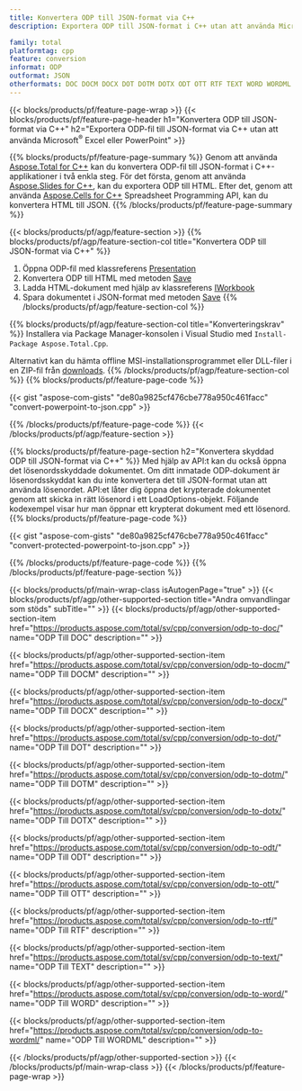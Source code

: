 ```yaml
---
title: Konvertera ODP till JSON-format via C++
description: Exportera ODP till JSON-format i C++ utan att använda Microsoft Excel eller Powerpoint

family: total
platformtag: cpp
feature: conversion
informat: ODP
outformat: JSON
otherformats: DOC DOCM DOCX DOT DOTM DOTX ODT OTT RTF TEXT WORD WORDML
---
```

{{< blocks/products/pf/feature-page-wrap >}}
{{< blocks/products/pf/feature-page-header h1="Konvertera ODP till JSON-format via C++" h2="Exportera ODP-fil till JSON-format via C++ utan att använda Microsoft<sup>&reg;</sup> Excel eller PowerPoint" >}}

{{% blocks/products/pf/feature-page-summary %}}
Genom att använda [Aspose.Total for C++](https://products.aspose.com/total/cpp/) kan du konvertera ODP-fil till JSON-format i C++-applikationer i två enkla steg. För det första, genom att använda [Aspose.Slides for C++](https://products.aspose.com/slides/cpp/), kan du exportera ODP till HTML. Efter det, genom att använda [Aspose.Cells for C++](https://products.aspose.com/cells/cpp/) Spreadsheet Programming API, kan du konvertera HTML till JSON. 
{{% /blocks/products/pf/feature-page-summary  %}}

{{< blocks/products/pf/agp/feature-section >}}
{{% blocks/products/pf/agp/feature-section-col title="Konvertera ODP till JSON-format via C++" %}}
1. Öppna ODP-fil med klassreferens [Presentation](https://reference.aspose.com/slides/cpp/class/aspose.slides.presentation)
2. Konvertera ODP till HTML med metoden [Save](https://reference.aspose.com/slides/cpp/class/aspose.slides.presentation#a06fe2a156063c8c3e5ada2713bb697ba)
3. Ladda HTML-dokument med hjälp av klassreferens [IWorkbook](https://reference.aspose.com/cells/cpp/class/aspose.cells.i_workbook)
4. Spara dokumentet i JSON-format med metoden [Save](https://reference.aspose.com/cells/cpp/class/aspose.cells.i_workbook#a5dc7de23f7ceba76a05dc1d49f51502e)
{{% /blocks/products/pf/agp/feature-section-col %}}

{{% blocks/products/pf/agp/feature-section-col title="Konverteringskrav" %}}
Installera via Package Manager-konsolen i Visual Studio med ```Install-Package Aspose.Total.Cpp```.

Alternativt kan du hämta offline MSI-installationsprogrammet eller DLL-filer i en ZIP-fil från [downloads](https://releases.aspose.comtotal/cpp).
{{% /blocks/products/pf/agp/feature-section-col %}}
{{% blocks/products/pf/feature-page-code %}}

{{< gist "aspose-com-gists" "de80a9825cf476cbe778a950c461facc" "convert-powerpoint-to-json.cpp" >}}



{{% /blocks/products/pf/feature-page-code %}}
{{< /blocks/products/pf/agp/feature-section >}}

{{% blocks/products/pf/feature-page-section  h2="Konvertera skyddad ODP till JSON-format via C++" %}}
Med hjälp av API:t kan du också öppna det lösenordsskyddade dokumentet. Om ditt inmatade ODP-dokument är lösenordsskyddat kan du inte konvertera det till JSON-format utan att använda lösenordet. API:et låter dig öppna det krypterade dokumentet genom att skicka in rätt lösenord i ett LoadOptions-objekt. Följande kodexempel visar hur man öppnar ett krypterat dokument med ett lösenord.
{{% blocks/products/pf/feature-page-code %}}

{{< gist "aspose-com-gists" "de80a9825cf476cbe778a950c461facc" "convert-protected-powerpoint-to-json.cpp" >}}

{{% /blocks/products/pf/feature-page-code  %}}
{{% /blocks/products/pf/feature-page-section %}}

{{< blocks/products/pf/main-wrap-class isAutogenPage="true" >}}
{{< blocks/products/pf/agp/other-supported-section title="Andra omvandlingar som stöds" subTitle="" >}}
{{< blocks/products/pf/agp/other-supported-section-item href="https://products.aspose.com/total/sv/cpp/conversion/odp-to-doc/" name="ODP Till DOC" description="" >}}

{{< blocks/products/pf/agp/other-supported-section-item href="https://products.aspose.com/total/sv/cpp/conversion/odp-to-docm/" name="ODP Till DOCM" description="" >}}

{{< blocks/products/pf/agp/other-supported-section-item href="https://products.aspose.com/total/sv/cpp/conversion/odp-to-docx/" name="ODP Till DOCX" description="" >}}

{{< blocks/products/pf/agp/other-supported-section-item href="https://products.aspose.com/total/sv/cpp/conversion/odp-to-dot/" name="ODP Till DOT" description="" >}}

{{< blocks/products/pf/agp/other-supported-section-item href="https://products.aspose.com/total/sv/cpp/conversion/odp-to-dotm/" name="ODP Till DOTM" description="" >}}

{{< blocks/products/pf/agp/other-supported-section-item href="https://products.aspose.com/total/sv/cpp/conversion/odp-to-dotx/" name="ODP Till DOTX" description="" >}}

{{< blocks/products/pf/agp/other-supported-section-item href="https://products.aspose.com/total/sv/cpp/conversion/odp-to-odt/" name="ODP Till ODT" description="" >}}

{{< blocks/products/pf/agp/other-supported-section-item href="https://products.aspose.com/total/sv/cpp/conversion/odp-to-ott/" name="ODP Till OTT" description="" >}}

{{< blocks/products/pf/agp/other-supported-section-item href="https://products.aspose.com/total/sv/cpp/conversion/odp-to-rtf/" name="ODP Till RTF" description="" >}}

{{< blocks/products/pf/agp/other-supported-section-item href="https://products.aspose.com/total/sv/cpp/conversion/odp-to-text/" name="ODP Till TEXT" description="" >}}

{{< blocks/products/pf/agp/other-supported-section-item href="https://products.aspose.com/total/sv/cpp/conversion/odp-to-word/" name="ODP Till WORD" description="" >}}

{{< blocks/products/pf/agp/other-supported-section-item href="https://products.aspose.com/total/sv/cpp/conversion/odp-to-wordml/" name="ODP Till WORDML" description="" >}}


{{< /blocks/products/pf/agp/other-supported-section >}}
{{< /blocks/products/pf/main-wrap-class >}}
{{< /blocks/products/pf/feature-page-wrap >}}